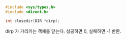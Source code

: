 ~~~c
#include <sys/types.h>
#include <dirent.h>

int closedir(DIR *dirp);
~~~
dirp 가 가리키는 객체를 닫는다.
성공하면 0, 실패하면 -1 반환.